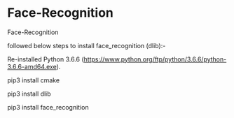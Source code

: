 # Face-Recognition
Face-Recognition

followed below steps to install face_recognition (dlib):-

Re-installed Python 3.6.6 (https://www.python.org/ftp/python/3.6.6/python-3.6.6-amd64.exe).

pip3 install cmake

pip3 install dlib

pip3 install face_recognition
